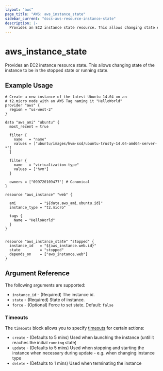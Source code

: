 ```yaml
---
layout: "aws"
page_title: "AWS: aws_instance_state"
sidebar_current: "docs-aws-resource-instance-state"
description: |-
  Provides an EC2 instance state resource. This allows changing state of the instance.
---
```


# aws_instance_state

Provides an EC2 instance resource state. This allows changing state of the instance to be in the stopped state or running state.

## Example Usage

```hcl
# Create a new instance of the latest Ubuntu 14.04 on an
# t2.micro node with an AWS Tag naming it "HelloWorld"
provider "aws" {
  region = "us-west-2"
}

data "aws_ami" "ubuntu" {
  most_recent = true

  filter {
    name   = "name"
    values = ["ubuntu/images/hvm-ssd/ubuntu-trusty-14.04-amd64-server-*"]
  }

  filter {
    name   = "virtualization-type"
    values = ["hvm"]
  }

  owners = ["099720109477"] # Canonical
}

resource "aws_instance" "web" {

  ami           = "${data.aws_ami.ubuntu.id}"
  instance_type = "t2.micro"

  tags {
    Name = "HelloWorld"
  }
}


resource "aws_instance_state" "stopped" {
  instance_id   = "${aws_instance.web.id}"
  state         = "stopped"
  depends_on    = ["aws_instance.web"]
}

```

## Argument Reference

The following arguments are supported:

* `instance_id` - (Required) The instance id.
* `state` - (Required) State of instance.
* `force` - (Optional) Force to set state. Default: `false`

### Timeouts

The `timeouts` block allows you to specify [timeouts](https://www.terraform.io/docs/configuration/resources.html#timeouts) for certain actions:

* `create` - (Defaults to 5 mins) Used when launching the instance (until it reaches the initial `running` state)
* `update` - (Defaults to 5 mins) Used when stopping and starting the instance when necessary during update - e.g. when changing instance type
* `delete` - (Defaults to 1 mins) Used when terminating the instance

